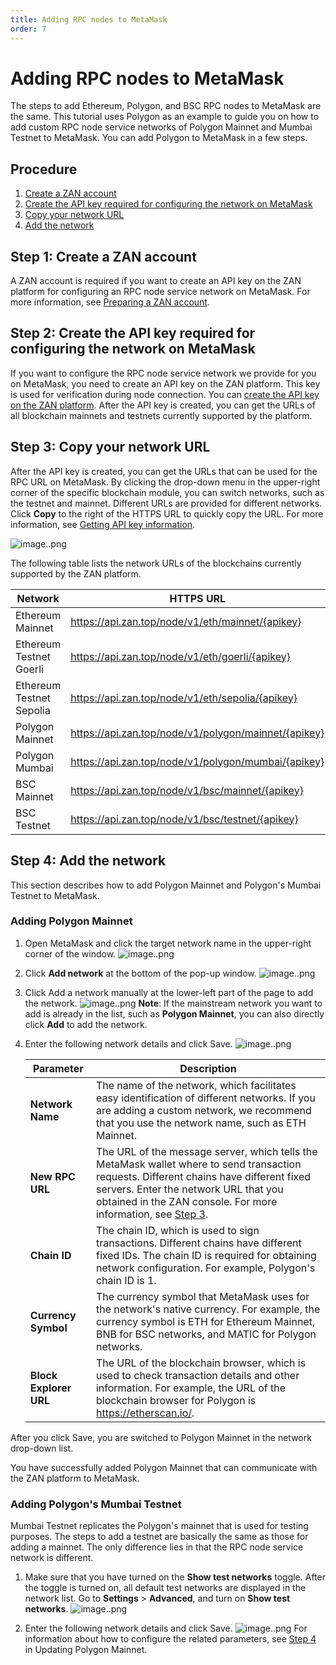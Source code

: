 ```yaml
---
title: Adding RPC nodes to MetaMask
order: 7
---
```


# Adding RPC nodes to MetaMask
The steps to add Ethereum, Polygon, and BSC RPC nodes to MetaMask are the same. This tutorial uses Polygon as an example to guide you on how to add custom RPC node service networks of Polygon Mainnet and Mumbai Testnet to MetaMask. You can add Polygon to MetaMask in a few steps. 

## Procedure
1. [Create a ZAN account](#step-1-create-a-zan-account)
2. [Create the API key required for configuring the network on MetaMask](#step-2-create-the-api-key-required-for-configuring-the-network-on-metamask)
3. [Copy your network URL](#step-3-copy-your-network-url)
4. [Add the network](#step-4-add-the-network)

## Step 1: Create a ZAN account
A ZAN account is required if you want to create an API key on the ZAN platform for configuring an RPC node service network on MetaMask. For more information, see [Preparing a ZAN account](/guide/getting-started#-preparing-a-zan-account).

## Step 2: Create the API key required for configuring the network on MetaMask
If you want to configure the RPC node service network we provide for you on MetaMask, you need to create an API key on the ZAN platform. This key is used for verification during node connection.
You can [create the API key on the ZAN platform](/guide/getting-started#creating-an-api-key). After the API key is created, you can get the URLs of all blockchain mainnets and testnets currently supported by the platform. 

## Step 3: Copy your network URL
After the API key is created, you can get the URLs that can be used for the RPC URL on MetaMask. By clicking the drop-down menu in the upper-right corner of the specific blockchain module, you can switch networks, such as the testnet and mainnet. Different URLs are provided for different networks. Click **Copy** to the right of the HTTPS URL to quickly copy the URL. For more information, see [Getting API key information](/guide/getting-started#getting-api-key-information). 

![image..png](http://icms-x-dita.oss-cn-zhangjiakou.aliyuncs.com/xdita-output/zh-CN/task23053700/images/p671956.png?Expires=7258155120&OSSAccessKeyId=LTAIJfoPL6wmrirR&Signature=lViJEhbsPOggBVop4f%2B3D8X45n4%3D)

The following table lists the network URLs of the blockchains currently supported by the ZAN platform.

| **Network** | **HTTPS URL** | **WSS URL** | **Chain ID** | **Symbol** |
|--------------------------|------------------------------------------------------|---------------------------------------------------------|--------------|------------|
| Ethereum Mainnet | https://api.zan.top/node/v1/eth/mainnet/{apikey} | wss://api.zan.top/node/ws/v1/eth/mainnet/{apikey} | 1 | ETH |
| Ethereum Testnet Goerli | https://api.zan.top/node/v1/eth/goerli/{apikey} | https://api.zan.top/node/ws/v1/eth/goerli/{apikey} | 5 | ETH |
| Ethereum Testnet Sepolia | https://api.zan.top/node/v1/eth/sepolia/{apikey} | https://api.zan.top/node/ws/v1/eth/sepolia/{apikey} | 11155111 | ETH |
| Polygon Mainnet | https://api.zan.top/node/v1/polygon/mainnet/{apikey} | https://api.zan.top/node/ws/v1/polygon/mainnet/{apikey} | 137 | MATIC |
| Polygon Mumbai | https://api.zan.top/node/v1/polygon/mumbai/{apikey} | https://api.zan.top/node/ws/v1/polygon/mumbai/{apikey} | 80001 | MATIC |
| BSC Mainnet | https://api.zan.top/node/v1/bsc/mainnet/{apikey} | https://api.zan.top/node/ws/v1/bsc/mainnet/{apikey} | 56 | BNB |
| BSC Testnet | https://api.zan.top/node/v1/bsc/testnet/{apikey} | https://api.zan.top/node/ws/v1/bsc/testnet/{apikey} | 97 | BNB |

## Step 4: Add the network
This section describes how to add Polygon Mainnet and Polygon's Mumbai Testnet to MetaMask. 

### Adding Polygon Mainnet
1. Open MetaMask and click the target network name in the upper-right corner of the window.
   ![image..png](http://icms-x-dita.oss-cn-zhangjiakou.aliyuncs.com/xdita-output/zh-CN/task23053700/images/p671974.png?Expires=7258155120&OSSAccessKeyId=LTAIJfoPL6wmrirR&Signature=CiJktTtXomux6EOgQqxXyyLuzu4%3D)

2. Click **Add network** at the bottom of the pop-up window.
   ![image..png](http://icms-x-dita.oss-cn-zhangjiakou.aliyuncs.com/xdita-output/zh-CN/task23053700/images/p671977.png?Expires=7258155120&OSSAccessKeyId=LTAIJfoPL6wmrirR&Signature=JtjtEiR4CdTr1k%2B7cJj61MJGPt8%3D)

3. Click Add a network manually at the lower-left part of the page to add the network. 
   ![image..png](http://icms-x-dita.oss-cn-zhangjiakou.aliyuncs.com/xdita-output/zh-CN/task23053700/images/p672004.png?Expires=7258155120&OSSAccessKeyId=LTAIJfoPL6wmrirR&Signature=IdHwwugGvtJ8iIFe%2FKjMLsC1kIc%3D)
   <Alert type="info">
   **Note**: If the mainstream network you want to add is already in the list, such as **Polygon Mainnet**, you can also directly click **Add** to add the network.
   </Alert>

4. Enter the following network details and click Save. 
   ![image..png](http://icms-x-dita.oss-cn-zhangjiakou.aliyuncs.com/xdita-output/zh-CN/task23053700/images/p672195.png?Expires=7258155120&OSSAccessKeyId=LTAIJfoPL6wmrirR&Signature=lOgmpKIn1kcjNYno5ursqtbiLvQ%3D)

   | Parameter | Description |
   |------------------------|------------------------------------------------------|
   | **Network Name** | The name of the network, which facilitates easy identification of different networks. If you are adding a custom network, we recommend that you use the network name, such as ETH Mainnet.  |
   | **New RPC URL** | The URL of the message server, which tells the MetaMask wallet where to send transaction requests. Different chains have different fixed servers. Enter the network URL that you obtained in the ZAN console. For more information, see [Step 3](#step-3-copy-your-network-url).  |
   | **Chain ID** | The chain ID, which is used to sign transactions. Different chains have different fixed IDs. The chain ID is required for obtaining network configuration. For example, Polygon's chain ID is 1.  |
   | **Currency Symbol** | The currency symbol that MetaMask uses for the network's native currency. For example, the currency symbol is ETH for Ethereum Mainnet, BNB for BSC networks, and MATIC for Polygon networks.  |
   | **Block Explorer URL** | The URL of the blockchain browser, which is used to check transaction details and other information. For example, the URL of the blockchain browser for Polygon is https://etherscan.io/.  |

After you click Save, you are switched to Polygon Mainnet in the network drop-down list. 

 You have successfully added Polygon Mainnet that can communicate with the ZAN platform to MetaMask. 

### Adding Polygon's Mumbai Testnet

Mumbai Testnet replicates the Polygon's mainnet that is used for testing purposes. The steps to add a testnet are basically the same as those for adding a mainnet. The only difference lies in that the RPC node service network is different. 

1. Make sure that you have turned on the **Show test networks** toggle. 
   After the toggle is turned on, all default test networks are displayed in the network list. Go to **Settings** > **Advanced**, and turn on **Show test networks**. 
   ![image..png](http://icms-x-dita.oss-cn-zhangjiakou.aliyuncs.com/xdita-output/zh-CN/task23053700/images/p672094.png?Expires=7258155120&OSSAccessKeyId=LTAIJfoPL6wmrirR&Signature=AAcaFdlfklw1vKSE4OHNseaYLXA%3D)

2. Enter the following network details and click Save. 
   ![image..png](http://icms-x-dita.oss-cn-zhangjiakou.aliyuncs.com/xdita-output/zh-CN/task23053700/images/p672218.png?Expires=7258155120&OSSAccessKeyId=LTAIJfoPL6wmrirR&Signature=UArGhnJoK1MAMtXAWIC34MBJWeM%3D)
   For information about how to configure the related parameters, see [Step 4](#adding-polygon-mainnet) in Updating Polygon Mainnet. 
